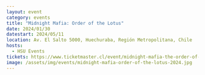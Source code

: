 ```yaml
---
layout: event
category: events
title: "Midnight Mafia: Order of the Lotus"
date: 2024/01/30
datestart: 2024/05/11
location: Av. El Salto 5000, Huechuraba, Región Metropolitana, Chile
hosts:
  - HSU Events
tickets: https://www.ticketmaster.cl/event/midnight-mafia-the-order-of-the-lotus-riesco
image: /assets/img/events/midnight-mafia-order-of-the-lotus-2024.jpg
---
```

